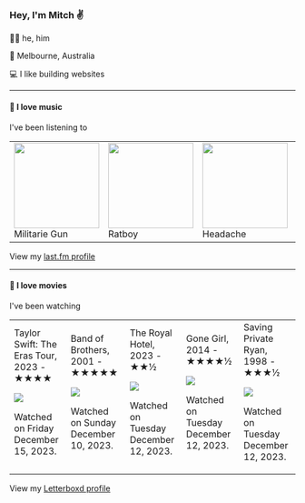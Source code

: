 <article><h3>Hey, I&#x27;m Mitch ✌️</h3><section><p>🙆‍♂️ he, him</p><p>📍 Melbourne, Australia</p><p>💻 I like building websites</p></section><hr/><section><h4>💽 I love music</h4><p>I&#x27;ve been listening to</p><table><tbody><td><img src="https://lastfm.freetls.fastly.net/i/u/174s/087f3a5c66aba7b46e132be12735e1c2.png" height="150px" alt="" role="presentation"/><br/>Militarie Gun</td><td><img src="" height="150px" alt="" role="presentation"/><br/>Ratboy</td><td><img src="https://lastfm.freetls.fastly.net/i/u/174s/93d230788520fac4ea1378057a8fdc9f.png" height="150px" alt="" role="presentation"/><br/>Headache</td><td><img src="https://lastfm.freetls.fastly.net/i/u/174s/7ff3c1098b74d9475c68212dc040c4ed.png" height="150px" alt="" role="presentation"/><br/>Harold Budd</td><td><img src="https://lastfm.freetls.fastly.net/i/u/174s/8c1d55c3e2f657bdd7ccd15e87f2b88b.png" height="150px" alt="" role="presentation"/><br/>No Age</td></tbody></table><span>View my <a href="https://www.last.fm/user/mylsb">last.fm profile</a></span></section><hr/><section><h4>📼 I love movies</h4><p>I&#x27;ve been watching</p><table><tbody><td>Taylor Swift: The Eras Tour, 2023 - ★★★★<br/><span> <p><img src="https://a.ltrbxd.com/resized/film-poster/1/0/4/6/2/2/7/1046227-taylor-swift-the-eras-tour-0-600-0-900-crop.jpg?v=e9a1d6d57d"/></p> <p>Watched on Friday December 15, 2023.</p> </span></td><td>Band of Brothers, 2001 - ★★★★★<br/><span> <p><img src="https://a.ltrbxd.com/resized/film-poster/2/5/9/0/1/1/259011-band-of-brothers-0-600-0-900-crop.jpg?v=267d271582"/></p> <p>Watched on Sunday December 10, 2023.</p> </span></td><td>The Royal Hotel, 2023 - ★★½<br/><span> <p><img src="https://a.ltrbxd.com/resized/film-poster/8/4/9/7/1/9/849719-the-royal-hotel-0-600-0-900-crop.jpg?v=fbf08b288c"/></p> <p>Watched on Tuesday December 12, 2023.</p> </span></td><td>Gone Girl, 2014 - ★★★★½<br/><span> <p><img src="https://a.ltrbxd.com/resized/film-poster/1/4/9/8/5/7/149857-gone-girl-0-600-0-900-crop.jpg?v=09a7c91f68"/></p> <p>Watched on Tuesday December 12, 2023.</p> </span></td><td>Saving Private Ryan, 1998 - ★★★½<br/><span> <p><img src="https://a.ltrbxd.com/resized/sm/upload/hz/fu/r7/y7/35CMz4t7PuUiQqt5h4u5nbrXZlF-0-600-0-900-crop.jpg?v=3a667509e0"/></p> <p>Watched on Tuesday December 12, 2023.</p> </span></td></tbody></table><span>View my <a href="https://letterboxd.com/myslab/">Letterboxd profile</a></span></section></article>